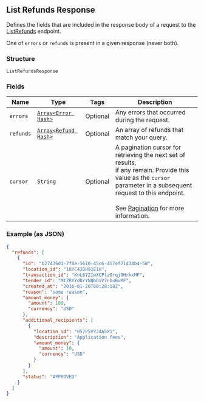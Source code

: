 ## List Refunds Response

Defines the fields that are included in the response body of
a request to the [ListRefunds](#endpoint-listrefunds) endpoint.

One of `errors` or `refunds` is present in a given response (never both).

### Structure

`ListRefundsResponse`

### Fields

| Name | Type | Tags | Description |
|  --- | --- | --- | --- |
| `errors` | [`Array<Error Hash>`](/doc/models/error.md) | Optional | Any errors that occurred during the request. |
| `refunds` | [`Array<Refund Hash>`](/doc/models/refund.md) | Optional | An array of refunds that match your query. |
| `cursor` | `String` | Optional | A pagination cursor for retrieving the next set of results,<br>if any remain. Provide this value as the `cursor` parameter in a subsequent<br>request to this endpoint.<br><br>See [Pagination](https://developer.squareup.com/docs/basics/api101/pagination) for more information. |

### Example (as JSON)

```json
{
  "refunds": [
    {
      "id": "b27436d1-7f8e-5610-45c6-417ef71434b4-SW",
      "location_id": "18YC4JDH91E1H",
      "transaction_id": "KnL67ZIwXCPtzOrqj0HrkxMF",
      "tender_id": "MtZRYYdDrYNQbOvV7nbuBvMF",
      "created_at": "2016-01-20T00:28:18Z",
      "reason": "some reason",
      "amount_money": {
        "amount": 100,
        "currency": "USD"
      },
      "additional_recipients": [
        {
          "location_id": "057P5VYJ4A5X1",
          "description": "Application fees",
          "amount_money": {
            "amount": 10,
            "currency": "USD"
          }
        }
      ],
      "status": "APPROVED"
    }
  ]
}
```

